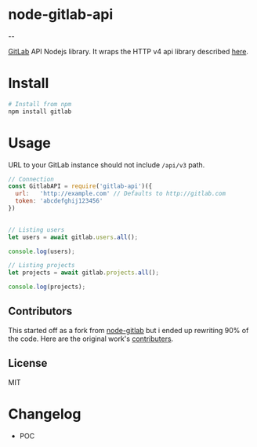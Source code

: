 node-gitlab-api
===============

--

[GitLab](https://github.com/gitlabhq/gitlabhq) API Nodejs library.
It wraps the HTTP v4 api library described [here](https://github.com/gitlabhq/gitlabhq/tree/master/doc/api).

Install
=======

```bash
# Install from npm
npm install gitlab
```

Usage
=====

URL to your GitLab instance should not include `/api/v3` path.

```javascript
// Connection
const GitlabAPI = require('gitlab-api')({
  url:   'http://example.com' // Defaults to http://gitlab.com
  token: 'abcdefghij123456'
})
  

// Listing users
let users = await gitlab.users.all();

console.log(users);

// Listing projects
let projects = await gitlab.projects.all();

console.log(projects);
```

Contributors
------------
This started off as a fork from [node-gitlab](https://github.com/node-gitlab/node-gitlab) but i ended up rewriting 90% of the code. Here are the original work's [contributers](https://github.com/node-gitlab/node-gitlab#contributors).


License
-------

MIT


Changelog
=========

- POC
